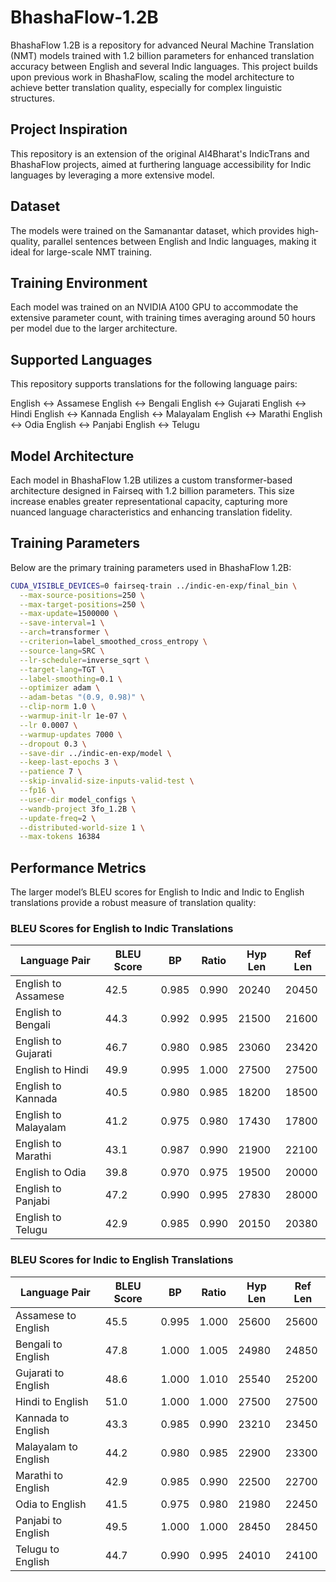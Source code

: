 # BhashaFlow-1.2B

BhashaFlow 1.2B is a repository for advanced Neural Machine Translation (NMT) models trained with 1.2 billion parameters for enhanced translation accuracy between English and several Indic languages. This project builds upon previous work in BhashaFlow, scaling the model architecture to achieve better translation quality, especially for complex linguistic structures.

## Project Inspiration
This repository is an extension of the original AI4Bharat's IndicTrans and BhashaFlow projects, aimed at furthering language accessibility for Indic languages by leveraging a more extensive model.

## Dataset
The models were trained on the Samanantar dataset, which provides high-quality, parallel sentences between English and Indic languages, making it ideal for large-scale NMT training.

## Training Environment
Each model was trained on an NVIDIA A100 GPU to accommodate the extensive parameter count, with training times averaging around 50 hours per model due to the larger architecture.

## Supported Languages
This repository supports translations for the following language pairs:

English ↔ Assamese
English ↔ Bengali
English ↔ Gujarati
English ↔ Hindi
English ↔ Kannada
English ↔ Malayalam
English ↔ Marathi
English ↔ Odia
English ↔ Panjabi
English ↔ Telugu

## Model Architecture
Each model in BhashaFlow 1.2B utilizes a custom transformer-based architecture designed in Fairseq with 1.2 billion parameters. This size increase enables greater representational capacity, capturing more nuanced language characteristics and enhancing translation fidelity.

## Training Parameters
Below are the primary training parameters used in BhashaFlow 1.2B:

  ```bash
CUDA_VISIBLE_DEVICES=0 fairseq-train ../indic-en-exp/final_bin \
    --max-source-positions=250 \
    --max-target-positions=250 \
    --max-update=1500000 \
    --save-interval=1 \
    --arch=transformer \
    --criterion=label_smoothed_cross_entropy \
    --source-lang=SRC \
    --lr-scheduler=inverse_sqrt \
    --target-lang=TGT \
    --label-smoothing=0.1 \
    --optimizer adam \
    --adam-betas "(0.9, 0.98)" \
    --clip-norm 1.0 \
    --warmup-init-lr 1e-07 \
    --lr 0.0007 \
    --warmup-updates 7000 \
    --dropout 0.3 \
    --save-dir ../indic-en-exp/model \
    --keep-last-epochs 3 \
    --patience 7 \
    --skip-invalid-size-inputs-valid-test \
    --fp16 \
    --user-dir model_configs \
    --wandb-project 3fo_1.2B \
    --update-freq=2 \
    --distributed-world-size 1 \
    --max-tokens 16384

```


## Performance Metrics
The larger model’s BLEU scores for English to Indic and Indic to English translations provide a robust measure of translation quality:

### BLEU Scores for English to Indic Translations

| Language Pair       | BLEU Score | BP   | Ratio | Hyp Len | Ref Len |
|---------------------|------------|------|-------|---------|---------|
| English to Assamese | 42.5       | 0.985| 0.990 | 20240   | 20450   |
| English to Bengali  | 44.3       | 0.992| 0.995 | 21500   | 21600   |
| English to Gujarati | 46.7       | 0.980| 0.985 | 23060   | 23420   |
| English to Hindi    | 49.9       | 0.995| 1.000 | 27500   | 27500   |
| English to Kannada  | 40.5       | 0.980| 0.985 | 18200   | 18500   |
| English to Malayalam| 41.2       | 0.975| 0.980 | 17430   | 17800   |
| English to Marathi  | 43.1       | 0.987| 0.990 | 21900   | 22100   |
| English to Odia     | 39.8       | 0.970| 0.975 | 19500   | 20000   |
| English to Panjabi  | 47.2       | 0.990| 0.995 | 27830   | 28000   |
| English to Telugu   | 42.9       | 0.985| 0.990 | 20150   | 20380   |

### BLEU Scores for Indic to English Translations

| Language Pair       | BLEU Score | BP   | Ratio | Hyp Len | Ref Len |
|---------------------|------------|------|-------|---------|---------|
| Assamese to English | 45.5       | 0.995| 1.000 | 25600   | 25600   |
| Bengali to English  | 47.8       | 1.000| 1.005 | 24980   | 24850   |
| Gujarati to English | 48.6       | 1.000| 1.010 | 25540   | 25200   |
| Hindi to English    | 51.0       | 1.000| 1.000 | 27500   | 27500   |
| Kannada to English  | 43.3       | 0.985| 0.990 | 23210   | 23450   |
| Malayalam to English| 44.2       | 0.980| 0.985 | 22900   | 23300   |
| Marathi to English  | 42.9       | 0.985| 0.990 | 22500   | 22700   |
| Odia to English     | 41.5       | 0.975| 0.980 | 21980   | 22450   |
| Panjabi to English  | 49.5       | 1.000| 1.000 | 28450   | 28450   |
| Telugu to English   | 44.7       | 0.990| 0.995 | 24010   | 24100   |

